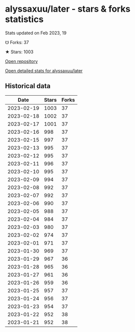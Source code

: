 # alyssaxuu/later - stars & forks statistics

Stats updated on Feb 2023, 19

☋ Forks: 37

★ Stars: 1003

[Open repository](https://github.com/alyssaxuu/later)

[Open detailed stats for alyssaxuu/later](https://reviewgithub.com/rep/alyssaxuu/later)

## Historical data
| Date | Stars | Forks |
|------|-------|-------|
| 2023-02-19 | 1003 | 37 | 
| 2023-02-18 | 1002 | 37 | 
| 2023-02-17 | 1001 | 37 | 
| 2023-02-16 | 998 | 37 | 
| 2023-02-15 | 997 | 37 | 
| 2023-02-13 | 995 | 37 | 
| 2023-02-12 | 995 | 37 | 
| 2023-02-11 | 996 | 37 | 
| 2023-02-10 | 995 | 37 | 
| 2023-02-09 | 994 | 37 | 
| 2023-02-08 | 992 | 37 | 
| 2023-02-07 | 992 | 37 | 
| 2023-02-06 | 990 | 37 | 
| 2023-02-05 | 988 | 37 | 
| 2023-02-04 | 984 | 37 | 
| 2023-02-03 | 980 | 37 | 
| 2023-02-02 | 974 | 37 | 
| 2023-02-01 | 971 | 37 | 
| 2023-01-30 | 969 | 37 | 
| 2023-01-29 | 967 | 36 | 
| 2023-01-28 | 965 | 36 | 
| 2023-01-27 | 961 | 36 | 
| 2023-01-26 | 959 | 36 | 
| 2023-01-25 | 957 | 37 | 
| 2023-01-24 | 956 | 37 | 
| 2023-01-23 | 954 | 37 | 
| 2023-01-22 | 952 | 38 | 
| 2023-01-21 | 952 | 38 | 

